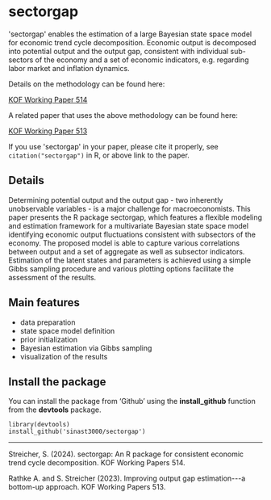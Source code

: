 # sectorgap

'sectorgap' enables the estimation of a large Bayesian state space model for economic trend cycle decomposition. Economic output is decomposed into potential output and the output gap, consistent with individual sub-sectors of the economy and a set of economic indicators, e.g. regarding labor market and inflation dynamics.

Details on the methodology can be found here:

[KOF Working Paper 514](https://www.research-collection.ethz.ch/handle/20.500.11850/653682)

A related paper that uses the above methodology can be found here:

[KOF Working Paper 513](https://www.research-collection.ethz.ch/handle/20.500.11850/642427)

If you use 'sectorgap' in your paper, please cite it properly, see `citation("sectorgap")` in R, or above link to the paper.

## Details

Determining potential output and the output gap - two inherently unobservable variables - is a major challenge for macroeconomists. This paper presents the R package sectorgap, which features a flexible modeling and estimation framework for a multivariate Bayesian state space model identifying economic output fluctuations consistent with subsectors of the economy. The proposed model is able to capture various correlations between output and a set of aggregate as well as subsector indicators. Estimation of the latent states and parameters is achieved using a simple Gibbs sampling procedure and various plotting options facilitate the assessment of the results. 

## Main features

- data preparation
- state space model definition
- prior initialization
- Bayesian estimation via Gibbs sampling
- visualization of the results

## Install the package
You can install the package from ‘Github’ using the **install_github** function from the **devtools** package.
``` 
library(devtools)
install_github('sinast3000/sectorgap')
```

***
Streicher, S. (2024). sectorgap: An R package for consistent economic trend cycle decomposition. KOF Working Papers 514.

Rathke A. and S. Streicher (2023). Improving output gap estimation---a bottom-up approach. KOF Working Papers 513.